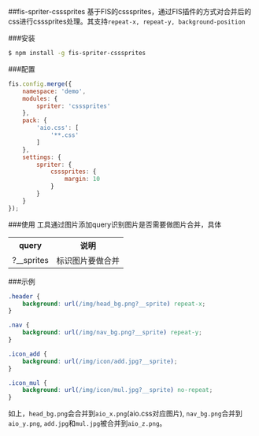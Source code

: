 ##fis-spriter-csssprites
基于FIS的csssprites，通过FIS插件的方式对合并后的css进行csssprites处理。其支持`repeat-x, repeat-y, background-position`

###安装

```bash
$ npm install -g fis-spriter-csssprites
```

###配置

```javascript
fis.config.merge({
    namespace: 'demo',
    modules: {
        spriter: 'csssprites'
    },
    pack: {
        'aio.css': [
            '**.css'
        ]
    },
    settings: {
        spriter: {
            csssprites: {
                margin: 10
            }
        }
    }
});

```

###使用
工具通过图片添加query识别图片是否需要做图片合并，具体

<table>
    <tr>
        <th>query</th>
        <th>说明</th>
    </tr>
    <tr>
        <td>?__sprites</td>
        <td>标识图片要做合并</td>
    </tr>
</table>

###示例

```css
.header {
    background: url(/img/head_bg.png?__sprite) repeat-x;
}

.nav {
    background: url(/img/nav_bg.png?__sprite) repeat-y;
}

.icon_add {
    background: url(/img/icon/add.jpg?__sprite);
}

.icon_mul {
    background: url(/img/icon/mul.jpg?__sprite) no-repeat;
}
```
如上，`head_bg.png`会合并到`aio_x.png`(aio.css对应图片), `nav_bg.png`合并到`aio_y.png`, `add.jpg`和`mul.jpg`被合并到`aio_z.png`。
